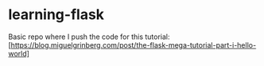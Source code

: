 # learning-flask
Basic repo where I push the code for this tutorial: [https://blog.miguelgrinberg.com/post/the-flask-mega-tutorial-part-i-hello-world]

